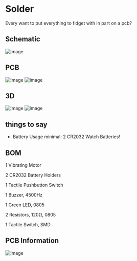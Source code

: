 # Solder

Every want to put everything to fidget with in part on a pcb?

## Schematic
![image](https://github.com/user-attachments/assets/55f1b1a4-db52-4d0b-b148-215a463e1f73)

## PCB
![image](https://github.com/user-attachments/assets/2dcff74a-a8da-46f2-af67-c30760bb70d1)
![image](https://github.com/user-attachments/assets/cbe5187d-f0bc-460f-8cc9-363b29bc5fd5)


## 3D
![image](https://github.com/user-attachments/assets/0b979c07-59fc-48e2-9904-c6dd458655e6)
![image](https://github.com/user-attachments/assets/87ab35f1-9d52-4f3d-be7c-ff88cb1de531)

## things to say
- Battery Usage minimal: 2 CR2032 Watch Batteries!

  
## BOM																
1 Vibrating Motor

2 CR2032 Battery Holders

1 Tactile Pushbutton Switch

1 Buzzer, 4500Hz

1 Green LED, 0805

2 Resistors, 120Ω, 0805

1 Tactile Switch, SMD																						
																						
## PCB Information
![image](https://github.com/user-attachments/assets/d5fa5ee4-55fa-4ff6-82e8-d679844d3427)
																
																						
												
